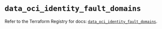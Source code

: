 # `data_oci_identity_fault_domains`

Refer to the Terraform Registry for docs: [`data_oci_identity_fault_domains`](https://registry.terraform.io/providers/hashicorp/oci/7.19.0/docs/data-sources/identity_fault_domains).
